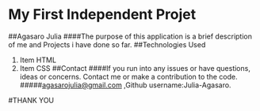 # My First Independent Projet
##Agasaro Julia
####The purpose of this application is a brief description of me and Projects i have done  so far.
##Technologies Used
1. Item HTML
1. Item CSS
##Contact
####If you  run into any issues or have questions, ideas or concerns.  Contact me or make a contribution to the code.
#####agasarojulia@gmail.com ,Github username:Julia-Agasaro.

#THANK YOU

